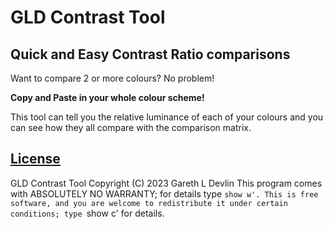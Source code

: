 # GLD Contrast Tool
## Quick and Easy Contrast Ratio comparisons
Want to compare 2 or more colours? No problem!

**Copy and Paste in your whole colour scheme!**

This tool can tell you the relative luminance of each of your colours and you can see how they all compare with the comparison matrix.


## [License](https://github.com/GLD5000/parsing-multi/blob/74e8ce1ec6bd1f25aab2c5100f5caea8346737f9/LICENSE.MD)

GLD Contrast Tool  Copyright (C) 2023  Gareth L Devlin
This program comes with ABSOLUTELY NO WARRANTY; for details type `show w'.
This is free software, and you are welcome to redistribute it
under certain conditions; type `show c' for details.


